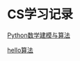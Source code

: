 # CS学习记录

[Python数学建模与算法](https://github.com/hacheyz/PMMAA)

[hello算法](https://www.hello-algo.com/)


